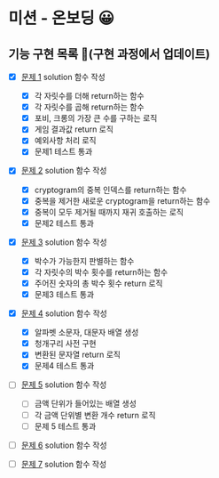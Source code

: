 # 미션 - 온보딩 😀

## 기능 구현 목록 🎯(구현 과정에서 업데이트)

- [x] [문제 1](docs/PROBLEM1.md) solution 함수 작성

  - [x] 각 자릿수를 더해 return하는 함수
  - [x] 각 자릿수를 곱해 return하는 함수
  - [x] 포비, 크롱의 가장 큰 수를 구하는 로직
  - [x] 게임 결과값 return 로직
  - [x] 예외사항 처리 로직
  - [x] 문제1 테스트 통과

- [x] [문제 2](docs/PROBLEM2.md) solution 함수 작성

  - [x] cryptogram의 중복 인덱스를 return하는 함수 
  - [x] 중복을 제거한 새로운 cryptogram을 return하는 함수 
  - [x] 중복이 모두 제거될 때까지 재귀 호출하는 로직
  - [x] 문제2 테스트 통과 

- [x] [문제 3](docs/PROBLEM3.md) solution 함수 작성

  - [x] 박수가 가능한지 판별하는 함수
  - [x] 각 자릿수의 박수 횟수를 return하는 함수
  - [x] 주어진 숫자의 총 박수 횟수 return 로직
  - [x] 문제3 테스트 통과

- [x] [문제 4](docs/PROBLEM4.md) solution 함수 작성

  - [x] 알파벳 소문자, 대문자 배열 생성
  - [x] 청개구리 사전 구현
  - [x] 변환된 문자열 return 로직
  - [x] 문제4 테스트 통과

- [ ] [문제 5](docs/PROBLEM5.md) solution 함수 작성

  - [ ] 금액 단위가 들어있는 배열 생성
  - [ ] 각 금액 단위별 변환 개수 return 로직 
  - [ ] 문제 5 테스트 통과

- [ ] [문제 6](docs/PROBLEM6.md) solution 함수 작성

  

- [ ] [문제 7](docs/PROBLEM7.md) solution 함수 작성

  
